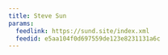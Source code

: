 ```yaml
---
title: Steve Sun
params:
  feedlink: https://sund.site/index.xml
  feedid: e5aa104f0d697559de123e8231131a6c
---
```

